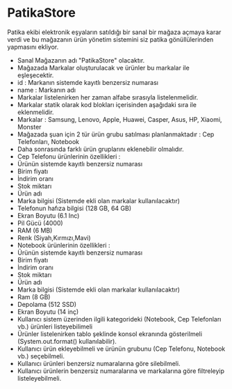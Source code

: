 # PatikaStore

Patika ekibi elektronik eşyaların satıldığı bir sanal bir mağaza açmaya karar verdi ve bu mağazanın ürün yönetim sistemini siz patika gönüllülerinden yapmasını ekliyor.
- Sanal Mağazanın adı "PatikaStore" olacaktır.
- Mağazada Markalar oluşturulacak ve ürünler bu markalar ile eşleşecektir.
- id : Markanın sistemde kayıtlı benzersiz numarası
- name : Markanın adı
- Markalar listelenirken her zaman alfabe sırasıyla listelenmelidir.
- Markalar statik olarak kod blokları içerisinden aşağıdaki sıra ile eklenmelidir.
- Markalar : Samsung, Lenovo, Apple, Huawei, Casper, Asus, HP, Xiaomi, Monster
- Mağazada şuan için 2 tür ürün grubu satılması planlanmaktadır : Cep Telefonları, Notebook
- Daha sonrasında farklı ürün gruplarını eklenebilir olmalıdır.
- Cep Telefonu ürünlerinin özellikleri :
- Ürünün sistemde kayıtlı benzersiz numarası
- Birim fiyatı
- İndirim oranı
- Stok miktarı
- Ürün adı
- Marka bilgisi (Sistemde ekli olan markalar kullanılacaktır)
- Telefonun hafıza bilgisi (128 GB, 64 GB)
- Ekran Boyutu (6.1 Inc)
- Pil Gücü (4000)
- RAM (6 MB)
- Renk (Siyah,Kırmızı,Mavi)
- Notebook ürünlerinin özellikleri :
- Ürünün sistemde kayıtlı benzersiz numarası
- Birim fiyatı
- İndirim oranı
- Stok miktarı
- Ürün adı
- Marka bilgisi (Sistemde ekli olan markalar kullanılacaktır)
- Ram (8 GB)
- Depolama (512 SSD)
- Ekran Boyutu (14 inç)
- Kullanıcı sistem üzerinden ilgili kategorideki (Notebook, Cep Telefonları vb.) ürünleri listeyebilimeli
- Ürünler listelenirken tablo şeklinde konsol ekranında gösterilmeli (System.out.format() kullanılabilir).
- Kullanıcı ürün ekleyebilmeli ve ürünün grubunu (Cep Telefonu, Notebook vb.) seçebilmeli.
- Kullanıcı ürünleri benzersiz numaralarına göre silebilmeli.
- Kullanıcı ürünlerin benzersiz numaralarına ve markalarına göre filtreleyip listeleyebilmeli.